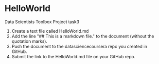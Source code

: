 # HelloWorld
Data Scientists Toolbox Project task3
1.  Create a text file called HelloWorld.md
2.  Add the line "## This is a markdown file." to the document (without the quotation marks).
3.  Push the document to the datasciencecoursera repo you created in GitHub.
4.  Submit the link to the HelloWorld.md file on your GitHub repo.
